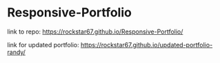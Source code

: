 # Responsive-Portfolio

link to repo:  https://rockstar67.github.io/Responsive-Portfolio/

link for updated portfolio: https://rockstar67.github.io/updated-portfolio-randy/
